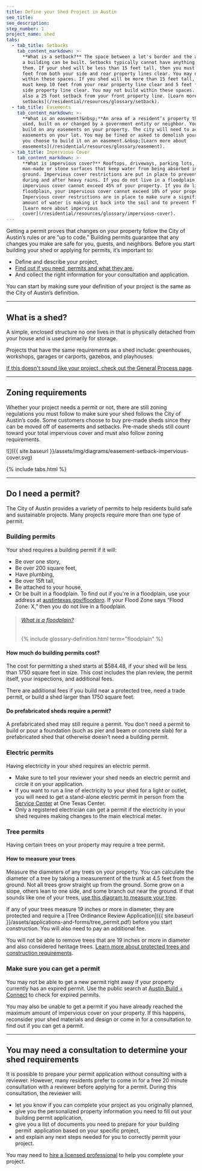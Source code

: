 ```yaml
---
title: Define your Shed Project in Austin
seo_title:
seo_description:
step_number: 1
project_name: shed
tabs:
  - tab_title: Setbacks
    tab_content_markdown: >-
      **What is a setback?** The space between a lot's border and the area where
      a building can be built. Setbacks typically cannot have anything built on
      them. If your shed will be less than 15 feet tall, then you must keep 5
      feet from both your side and rear property lines clear. You may not build
      within these spaces. If you shed will be more than 15 feet tall, then you
      must keep 10 feet from your rear property line clear and 5 feet from your
      side property line clear. You may not build within these spaces. There is
      also a 25 foot setback from your front property line. [Learn more about
      setbacks](/residential/resources/glossary/setback).
  - tab_title: Easements
    tab_content_markdown: >-
      **What is an easement?&nbsp;**An area of a resident’s property that can be
      used, built on or changed by a government entity or neighbor. You may not
      build on any easements on your property. The city will need to access any
      easements on your lot. You may be fined or asked to demolish your shed if
      you choose to build it on an easement.&nbsp;[Learn more about
      easements](/residential/resources/glossary/easement).
  - tab_title: Impervious Cover
    tab_content_markdown: >-
      **What is impervious cover?** Rooftops, driveways, parking lots, and other
      man-made or stone surfaces that keep water from being absorbed into the
      ground. Impervious cover restrictions are put in place to prevent flooding
      during and after heavy rains. If you do not live in a floodplain, your
      impervious cover cannot exceed 45% of your property. If you do live in a
      floodplain, your impervious cover cannot exceed 10% of your property.
      Impervious cover restrictions are in place to make sure a significant
      amount of water is making it back into the soil and to prevent flooding.
      [Learn more about impervious
      cover](/residential/resources/glossary/impervious-cover).
---
```



Getting a permit proves that changes on your property follow the City of Austin’s rules or are “up to code.” Building permits guarantee that any changes you make are safe for you, guests, and neighbors. Before you start building your shed or applying for permits, it’s important to:

* Define and describe your project,
* [Find out if you need  permits and what they are](/residential/residential-toolkit/projects-that-dont-require-a-permit),
* And collect the right information for your consultation and application.

You can start by making sure your definition of your project is the same as the City of Austin’s definition.

---

## What is a shed?

A simple, enclosed structure no one lives in that is physically detached from your house and is used primarily for storage.

Projects that have the same requirements as a shed include: greenhouses, workshops, garages or carports, gazebos, and playhouses.

[If this doesn't sound like your project, check out the General Process page](/residential/projects/general-process).

---

## Zoning requirements

Whether your project needs a permit or not, there are still zoning regulations you must follow to make sure your shed follows the City of Austin’s code. Some customers choose to buy pre-made sheds since they can be moved off of easements and setbacks. Pre-made sheds still count toward your total impervious cover and must also follow zoning requirements.

![]({{ site.baseurl }}/assets/img/diagrams/easement-setback-impervious-cover.svg)

{% include tabs.html %}

---

## Do I need a permit?

The City of Austin provides a variety of permits to help residents build safe and sustainable projects. Many projects require more than one type of permit.

### Building permits

Your shed requires a building permit if it will:

* Be over one story,
* Be over 200 square feet,
* Have plumbing,
* Be over 15ft tall,
* Be attached to your house,
* Or be built in a floodplain. To find out if you're in a floodplain, use your address at [austintexas.gov/floodpro](http://austintexas.gov/floodpro/). If your Flood Zone says “Flood Zone: X,” then you do not live in a floodplain.

> ###### [What is a floodplain?](/residential/resources/glossary/floodplain)
>
> {% include glossary-definition.html term="floodplain" %}

#### How much do building permits cost?

The cost for permitting a shed starts at $584.48, if your shed will be less than 1750 square feet in size. This cost includes the plan review, the permit itself, your inspections, and additional fees.

There are additional fees if you build near a protected tree, need a trade permit, or build a shed larger than 1750 square feet.

#### Do prefabricated sheds require a permit?

A prefabricated shed may still require a permit. You don't need a permit to build or pour a foundation (such as pier and beam or concrete slab) for a prefabricated shed that otherwise doesn’t need a building permit.

### Electric permits

Having electricity in your shed requires an electric permit.

* Make sure to tell your reviewer your shed needs an electric permit and circle it on your application.
* If you want to run a line of electricity to your shed for a light or outlet, you will need to get a stand-alone electric permit in person from the [Service Center](/residential/resources/contact/#service-center) at One Texas Center.
* Only a registered electrician can get a permit if the electricity in your shed requires making changes to the main electrical meter.

### Tree permits

Having certain trees on your property may require a tree permit.

#### How to measure your trees

Measure the diameters of any trees on your property. You can calculate the diameter of a tree by taking a measurement of the trunk at 4.5 feet from the ground. Not all trees grow straight up from the ground. Some grow on a slope, others lean to one side, and some branch out near the ground. If that sounds like one of your trees, [use this diagram to measure your tree](https://www.austintexas.gov/sites/default/files/files/Planning/City_Arborist/Tree_Measurement_Diagram.pdf).

If any of your trees measure 19 inches or more in diameter, they are protected and require a [Tree Ordinance Review Application]({{ site.baseurl }}/assets/applications-and-forms/tree_permit.pdf) before you start construction. You will also need to pay an additional fee.

You will not be able to remove trees that are 19 inches or more in diameter and also considered heritage trees. [Learn more about protected trees and construction requirements](/residential/residential-toolkit/building-near-a-tree/).

### Make sure you can get a permit

You may not be able to get a new permit right away if your property currently has an expired permit. Use the public search at [Austin Build + Connect](https://abc.austintexas.gov/web/permit/public-search-other) to check for expired permits.

You may also be unable to get a permit if you have already reached the maximum amount of impervious cover on your property. If this happens, reconsider your shed materials and design or come in for a consultation to find out if you can get a permit.

---

## You may need a consultation to determine your shed requirements

It is possible to prepare your permit application without consulting with a reviewer. However, many residents prefer to come in for a free 20 minute consultation with a reviewer before applying for a permit. During this consultation, the reviewer will:

* let you know if you can complete your project as you originally planned,
* give you the personalized property information you need to fill out your building permit application,
* give you a list of documents you need to prepare for your building permit  application based on your specific project,
* and explain any next steps needed for you to correctly permit your project.

You may need to [hire a licensed professional](/residential/residential-toolkit/hiring-a-professional) to help you complete your project.